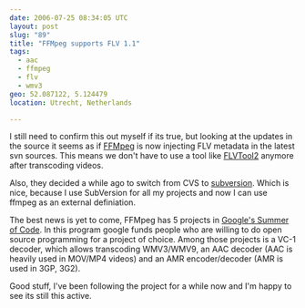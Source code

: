 ```yaml
---
date: 2006-07-25 08:34:05 UTC
layout: post
slug: "89"
title: "FFMpeg supports FLV 1.1"
tags:
  - aac
  - ffmpeg
  - flv
  - wmv3
geo: 52.087122, 5.124479
location: Utrecht, Netherlands

---
```


I still need to confirm this out myself if its true, but looking at the
updates in the source it seems as if
<a href="http://ffmpeg.mplayerhq.hu/FFMpeg" class="dead-link">FFMpeg</a> is
now injecting FLV metadata in the latest svn sources. This means we don't have
to use a tool like <a href="http://rubyforge.org/projects/flvtool2/" class="dead-link">FLVTool2</a>
anymore after transcoding videos.

Also, they decided a while ago to switch from CVS to <a href="http://subversion.tigris.org/">subversion</a>.
Which is nice, because I use SubVersion for all my projects and now I can use
ffmpeg as an external definiation.

The best news is yet to come, FFMpeg has 5 projects in
<a href="http://code.google.com/soc/ffmpeg/about.html" class="dead-link">Google's Summer of Code</a>.
In this program google funds people who are willing to do open source
programming for a project of choice. Among those projects is a VC-1 decoder,
which allows transcoding WMV3/WMV9, an AAC decoder (AAC is heavily used in
MOV/MP4 videos) and an AMR encoder/decoder (AMR is used in 3GP, 3G2).

Good stuff, I've been following the project for a while now and I'm happy to
see its still this active.
